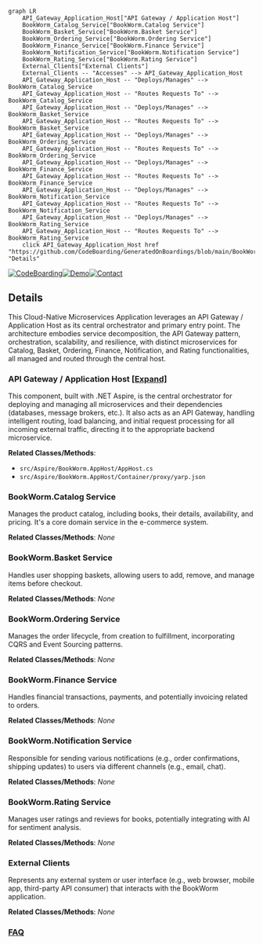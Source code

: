 ```mermaid
graph LR
    API_Gateway_Application_Host["API Gateway / Application Host"]
    BookWorm_Catalog_Service["BookWorm.Catalog Service"]
    BookWorm_Basket_Service["BookWorm.Basket Service"]
    BookWorm_Ordering_Service["BookWorm.Ordering Service"]
    BookWorm_Finance_Service["BookWorm.Finance Service"]
    BookWorm_Notification_Service["BookWorm.Notification Service"]
    BookWorm_Rating_Service["BookWorm.Rating Service"]
    External_Clients["External Clients"]
    External_Clients -- "Accesses" --> API_Gateway_Application_Host
    API_Gateway_Application_Host -- "Deploys/Manages" --> BookWorm_Catalog_Service
    API_Gateway_Application_Host -- "Routes Requests To" --> BookWorm_Catalog_Service
    API_Gateway_Application_Host -- "Deploys/Manages" --> BookWorm_Basket_Service
    API_Gateway_Application_Host -- "Routes Requests To" --> BookWorm_Basket_Service
    API_Gateway_Application_Host -- "Deploys/Manages" --> BookWorm_Ordering_Service
    API_Gateway_Application_Host -- "Routes Requests To" --> BookWorm_Ordering_Service
    API_Gateway_Application_Host -- "Deploys/Manages" --> BookWorm_Finance_Service
    API_Gateway_Application_Host -- "Routes Requests To" --> BookWorm_Finance_Service
    API_Gateway_Application_Host -- "Deploys/Manages" --> BookWorm_Notification_Service
    API_Gateway_Application_Host -- "Routes Requests To" --> BookWorm_Notification_Service
    API_Gateway_Application_Host -- "Deploys/Manages" --> BookWorm_Rating_Service
    API_Gateway_Application_Host -- "Routes Requests To" --> BookWorm_Rating_Service
    click API_Gateway_Application_Host href "https://github.com/CodeBoarding/GeneratedOnBoardings/blob/main/BookWorm/API_Gateway_Application_Host.md" "Details"
```

[![CodeBoarding](https://img.shields.io/badge/Generated%20by-CodeBoarding-9cf?style=flat-square)](https://github.com/CodeBoarding/GeneratedOnBoardings)[![Demo](https://img.shields.io/badge/Try%20our-Demo-blue?style=flat-square)](https://www.codeboarding.org/demo)[![Contact](https://img.shields.io/badge/Contact%20us%20-%20contact@codeboarding.org-lightgrey?style=flat-square)](mailto:contact@codeboarding.org)

## Details

This Cloud-Native Microservices Application leverages an API Gateway / Application Host as its central orchestrator and primary entry point. The architecture embodies service decomposition, the API Gateway pattern, orchestration, scalability, and resilience, with distinct microservices for Catalog, Basket, Ordering, Finance, Notification, and Rating functionalities, all managed and routed through the central host.

### API Gateway / Application Host [[Expand]](./API_Gateway_Application_Host.md)
This component, built with .NET Aspire, is the central orchestrator for deploying and managing all microservices and their dependencies (databases, message brokers, etc.). It also acts as an API Gateway, handling intelligent routing, load balancing, and initial request processing for all incoming external traffic, directing it to the appropriate backend microservice.


**Related Classes/Methods**:

- `src/Aspire/BookWorm.AppHost/AppHost.cs`
- `src/Aspire/BookWorm.AppHost/Container/proxy/yarp.json`


### BookWorm.Catalog Service
Manages the product catalog, including books, their details, availability, and pricing. It's a core domain service in the e-commerce system.


**Related Classes/Methods**: _None_

### BookWorm.Basket Service
Handles user shopping baskets, allowing users to add, remove, and manage items before checkout.


**Related Classes/Methods**: _None_

### BookWorm.Ordering Service
Manages the order lifecycle, from creation to fulfillment, incorporating CQRS and Event Sourcing patterns.


**Related Classes/Methods**: _None_

### BookWorm.Finance Service
Handles financial transactions, payments, and potentially invoicing related to orders.


**Related Classes/Methods**: _None_

### BookWorm.Notification Service
Responsible for sending various notifications (e.g., order confirmations, shipping updates) to users via different channels (e.g., email, chat).


**Related Classes/Methods**: _None_

### BookWorm.Rating Service
Manages user ratings and reviews for books, potentially integrating with AI for sentiment analysis.


**Related Classes/Methods**: _None_

### External Clients
Represents any external system or user interface (e.g., web browser, mobile app, third-party API consumer) that interacts with the BookWorm application.


**Related Classes/Methods**: _None_



### [FAQ](https://github.com/CodeBoarding/GeneratedOnBoardings/tree/main?tab=readme-ov-file#faq)